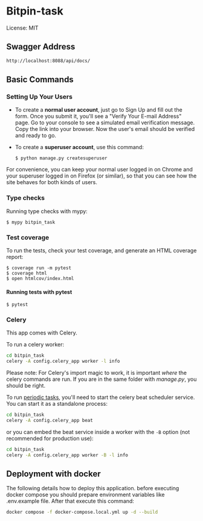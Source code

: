 # Bitpin-task


License: MIT
## Swagger Address
```bash
http://localhost:8088/api/docs/
```

## Basic Commands

### Setting Up Your Users

- To create a **normal user account**, just go to Sign Up and fill out the form. Once you submit it, you'll see a "Verify Your E-mail Address" page. Go to your console to see a simulated email verification message. Copy the link into your browser. Now the user's email should be verified and ready to go.

- To create a **superuser account**, use this command:

      $ python manage.py createsuperuser

For convenience, you can keep your normal user logged in on Chrome and your superuser logged in on Firefox (or similar), so that you can see how the site behaves for both kinds of users.

### Type checks

Running type checks with mypy:

    $ mypy bitpin_task

### Test coverage

To run the tests, check your test coverage, and generate an HTML coverage report:

    $ coverage run -m pytest
    $ coverage html
    $ open htmlcov/index.html

#### Running tests with pytest

    $ pytest


### Celery

This app comes with Celery.

To run a celery worker:

```bash
cd bitpin_task
celery -A config.celery_app worker -l info
```

Please note: For Celery's import magic to work, it is important _where_ the celery commands are run. If you are in the same folder with _manage.py_, you should be right.

To run [periodic tasks](https://docs.celeryq.dev/en/stable/userguide/periodic-tasks.html), you'll need to start the celery beat scheduler service. You can start it as a standalone process:

```bash
cd bitpin_task
celery -A config.celery_app beat
```

or you can embed the beat service inside a worker with the `-B` option (not recommended for production use):

```bash
cd bitpin_task
celery -A config.celery_app worker -B -l info
```

## Deployment with docker

The following details how to deploy this application.
before executing docker compose you should prepare environment variables like .env.example file.
After that execute this command:

```bash
docker compose -f docker-compose.local.yml up -d --build
```

